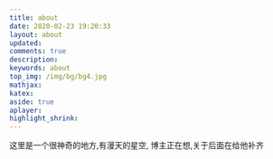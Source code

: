 ```yaml
---
title: about
date: 2020-02-23 19:20:33
layout: about
updated: 
comments: true
description: 
keywords: about
top_img: /img/bg/bg4.jpg
mathjax: 
katex:
aside: true
aplayer:
highlight_shrink:
---
```

这里是一个很神奇的地方,有漫天的星空,
博主正在想,关于后面在给他补齐
